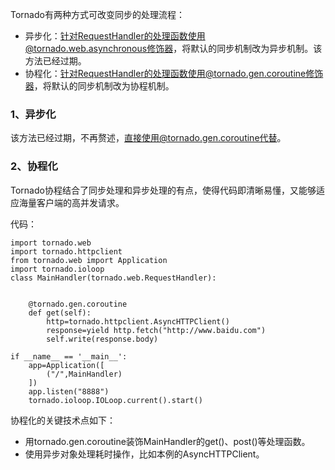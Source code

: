 Tornado有两种方式可改变同步的处理流程：

* 异步化：针对RequestHandler的处理函数使用@tornado.web.asynchronous修饰器，将默认的同步机制改为异步机制。该方法已经过期。
* 协程化：针对RequestHandler的处理函数使用@tornado.gen.coroutine修饰器，将默认的同步机制改为协程机制。

### 1、异步化

该方法已经过期，不再赘述，直接使用@tornado.gen.coroutine代替。

### 2、协程化

Tornado协程结合了同步处理和异步处理的有点，使得代码即清晰易懂，又能够适应海量客户端的高并发请求。

代码：

```
import tornado.web
import tornado.httpclient
from tornado.web import Application
import tornado.ioloop
class MainHandler(tornado.web.RequestHandler):


    @tornado.gen.coroutine
    def get(self):
        http=tornado.httpclient.AsyncHTTPClient()
        response=yield http.fetch("http://www.baidu.com")
        self.write(response.body)

if __name__ == '__main__':
    app=Application([
        ("/",MainHandler)
    ])
    app.listen("8888")
    tornado.ioloop.IOLoop.current().start()
```

协程化的关键技术点如下：

* 用tornado.gen.coroutine装饰MainHandler的get\(\)、post\(\)等处理函数。
* 使用异步对象处理耗时操作，比如本例的AsyncHTTPClient。




